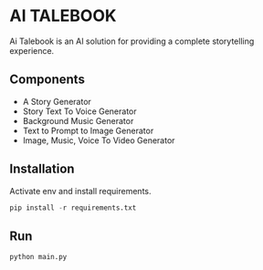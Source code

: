 # AI TALEBOOK

Ai Talebook is an AI solution for providing a complete storytelling experience.

## Components

- A Story Generator
- Story Text To Voice Generator
- Background Music Generator
- Text to Prompt to Image Generator
- Image, Music, Voice To Video Generator

## Installation

Activate env and install requirements.

```python
pip install -r requirements.txt

```

## Run

```python
python main.py
```
